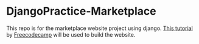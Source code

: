 # DjangoPractice-Marketplace

This repo is for the marketplace website project using django. [This tutorial](https://www.youtube.com/watch?v=ZxMB6Njs3ck&t=212s) by [Freecodecamp](https://www.youtube.com/@freecodecamp) will be used to build the website.
